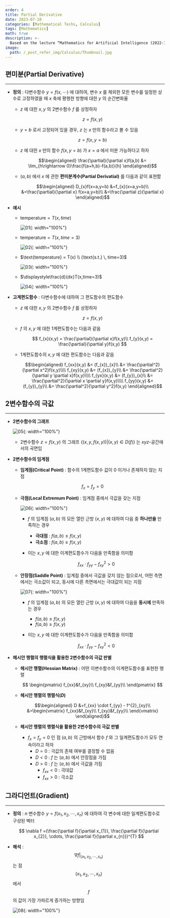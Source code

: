 ```yaml
---
order: 4
title: Partial Derivative
date: 2023-07-10
categories: [Mathematical Techs, Calculus]
tags: [Mathematics]
math: true
description: >-
  Based on the lecture “Mathematics for Artificial Intelligence (2022-1)” by Prof. Yeo Jin Chung, Dept. of AI, Big Data & Management, College of Business Administration, Kookmin Univ.
image:
  path: /_post_refer_img/Calculus/Thumbnail.jpg
---
```


## 편미분(Partial Derivative)
-----

- **정의** : 다변수함수 $y=f(x,\cdots)$ 에 대하여, 변수 $x$ 를 제외한 모든 변수를 일정한 상수로 고정하였을 때 $x$ 축에 평행한 방향에 대한 $y$ 의 순간변화율

    - $z$ 에 대한 $x,y$ 의 2변수함수 $f$ 를 상정하자

        $$
        z=f(x,y)
        $$

    - $y=b$ 로서 고정되어 있을 경우, $z$ 는 $x$ 만의 함수라고 볼 수 있음

        $$
        z=f(x,y=b)
        $$

    - $z$ 에 대한 $x$ 만의 함수 $f(x,y=b)$ 가 $x=a$ 에서 미분 가능하다고 하자

        $$\begin{aligned}
        \frac{\partial}{\partial x}f(a,b)
        &= \lim_{h\rightarrow 0}\frac{f(a+h,b)-f(a,b)}{h}
        \end{aligned}$$

    - $(a,b)$ 에서 $x$ 에 관한 **편미분계수(Partial Derivatial)** 를 다음과 같이 표현함

        $$\begin{aligned}
        D_{x}f(x=a,y=b)
        &=f_{x}(x=a,y=b)\\
        &=\frac{\partial}{\partial x} f(x=a,y=b)\\
        &=\frac{\partial z}{\partial x}
        \end{aligned}$$

- **예시**
    - $\text{temperature} = T(x, time)$

        ![01](/_post_refer_img/Calculus/04-01.png){: width="100%"}

    - $\text{temperature} = T(x,time=3)$

        ![02](/_post_refer_img/Calculus/04-02.png){: width="100%"}

    - $\text{temperature} = T(x) \\ (\text{s.t.} \, time=3)$

        ![03](/_post_refer_img/Calculus/04-03.png){: width="100%"}

    - $\displaystyle\frac{d}{dx}T(x,time=3)$

        ![04](/_post_refer_img/Calculus/04-04.png){: width="100%"}

- **고계편도함수** : 다변수함수에 대하여 그 편도함수의 편도함수
    - $z$ 에 대한 $x,y$ 의 2변수함수 $f$ 를 상정하자

        $$
        z=f(x,y)
        $$

    - $f$ 의 $x,y$ 에 대한 1계편도함수는 다음과 같음

        $$
        f_{x}(x,y) = \frac{\partial}{\partial x}f(x,y)\\
        f_{y}(x,y) = \frac{\partial}{\partial y}f(x,y)
        $$

    - 1계편도함수의 $x,y$ 에 대한 편도함수는 다음과 같음

        $$\begin{aligned}
        f_{xx}(x,y)
        &= (f_{x})_{x}\\
        &= \frac{\partial^2}{\partial x^2}f(x,y)\\\\
        f_{xy}(x,y)
        &= (f_{x})_{y}\\
        &= \frac{\partial^2}{\partial y \partial x}f(x,y)\\\\
        f_{yx}(x,y)
        &= (f_{y})_{x}\\
        &= \frac{\partial^2}{\partial x \partial y}f(x,y)\\\\
        f_{yy}(x,y)
        &= (f_{y})_{y}\\
        &= \frac{\partial^2}{\partial y^2}f(x,y)
        \end{aligned}$$

## 2변수함수의 극값
-----

- **2변수함수의 그래프**

    ![05](/_post_refer_img/Calculus/04-05.png){: width="100%"}

    - 2변수함수 $z=f(x,y)$ 의 그래프 $\{(x,y,f(x,y)) \vert (x,y)\in D(f)\}$ 는 $xyz$-공간에서의 곡면임

- **2변수함수의 임계점**
    - **임계점(Critical Point)** : 함수의 1계편도함수 값이 $0$ 이거나 존재하지 않는 지점

        $$
        f_x = f_y = 0
        $$

    - **극점(Local Extremum Point)** : 임계점 중에서 극값을 갖는 지점

        ![06](/_post_refer_img/Calculus/04-06.png){: width="100%"}

        - $f$ 의 임계점 $(a,b)$ 의 모든 열린 근방 $(x,y)$ 에 대하여 다음 중 **하나만을** 만족하는 경우
            - **극대점** : $f(a,b) \leq f(x,y)$
            - **극소점** : $f(a,b) \ge f(x,y)$

        - 이는 $x,y$ 에 대한 이계편도함수가 다음을 만족함을 의미함

            $$
            f_{xx} \cdot f_{yy} - f^{2}_{xy} > 0
            $$

    - **안장점(Saddle Point)** : 임계점 중에서 극값을 갖지 않는 점으로서, 어떤 측면에서는 극소값이 되고, 동시에 다른 측면에서는 극대값이 되는 지점

        ![07](/_post_refer_img/Calculus/04-07.png){: width="100%"}

        - $f$ 의 임계점 $(a,b)$ 의 모든 열린 근방 $(x,y)$ 에 대하여 다음을 **동시에** 만족하는 경우
            - $f(a,b) \leq f(x,y)$
            - $f(a,b) \ge f(x,y)$

        - 이는 $x,y$ 에 대한 이계편도함수가 다음을 만족함을 의미함

            $$
            f_{xx} \cdot f_{yy} - f^{2}_{xy} < 0
            $$

- **헤시안 행렬의 행렬식을 활용한 2변수함수의 극값 판별**
    - **헤시안 행렬(Hessian Matrix)** : 어떤 이변수함수의 이계편도함수를 표현한 행렬

        $$
        \begin{pmatrix}
        f_{xx}&f_{xy}\\
        f_{xy}&f_{yy}\\ 
        \end{pmatrix}
        $$

    - **헤시안 행렬의 행렬식($D$)**

        $$\begin{aligned}
        D
        &=f_{xx} \cdot f_{yy} - f^{2}_{xy}\\
        &=\begin{vmatrix}
        f_{xx}&f_{xy}\\
        f_{xy}&f_{yy}\\ 
        \end{vmatrix}
        \end{aligned}$$

    - **헤시안 행렬의 행렬식을 활용한 2변수함수의 극값 판별**
        - $f_x=f_y=0$ 인 점 $(a,b)$ 의 근방에서 함수 $f$ 와 그 일계편도함수가 모두 연속이라고 하자
            - $D=0$ : 극값의 존재 여부를 결정할 수 없음
            - $D<0$ : $f$ 는 $(a,b)$ 에서 안장점을 가짐
            - $D>0$ : $f$ 는 $(a,b)$ 에서 극값을 가짐
                - $f_{xx} < 0$ : 극대값
                - $f_{xx} > 0$ : 극소값

## 그라디언트(Gradient)
-----

- **정의** : $n$ 변수함수 $y=f(x_{1},x_{2},\cdots,x_{n})$ 에 대하여 각 변수에 대한 일계편도함수로 구성된 벡터

    $$
    \nabla f
    =(\frac{\partial f}{\partial x_{1}}, \frac{\partial f}{\partial x_{2}}, \cdots, \frac{\partial f}{\partial x_{n}})^{T}
    $$

- **해석** : $$\nabla f \vert _{(x_{1},x_{2},\cdots,x_{n})}$$ 는 점 $$(x_{1},x_{2},\cdots,x_{n})$$ 에서 $$f$$ 의 값이 가장 가파르게 증가하는 방향임

    ![08](/_post_refer_img/Calculus/04-08.png){: width="100%"}